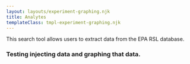 ```yaml
---
layout: layouts/experiment-graphing.njk
title: Analytes
templateClass: tmpl-experiment-graphing.njk
---
```

This search tool allows users to extract data from the EPA RSL database.
### Testing injecting data and graphing that data.
